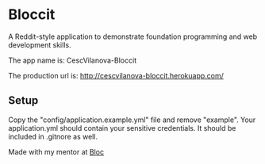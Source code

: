 # Bloccit

A Reddit-style application to demonstrate foundation programming and web development skills.

The app name is: CescVilanova-Bloccit

The production url is: http://cescvilanova-bloccit.herokuapp.com/

## Setup
Copy the "config/application.example.yml" file and remove "example". Your application.yml should contain your sensitive credentials. It should be included in .gitnore as well.

Made with my mentor at [Bloc](http://bloc.io)